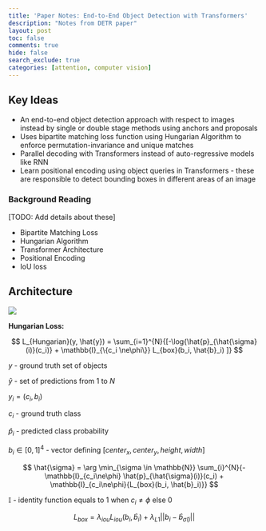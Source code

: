 ```yaml
---
title: 'Paper Notes: End-to-End Object Detection with Transformers'
description: "Notes from DETR paper"
layout: post
toc: false
comments: true
hide: false
search_exclude: true
categories: [attention, computer vision]
---
```


## Key Ideas

- An end-to-end object detection approach with respect to images instead by single or double stage methods using anchors and proposals
- Uses bipartite matching loss function using Hungarian Algorithm to enforce permutation-invariance and unique matches
- Parallel decoding with Transformers instead of auto-regressive models like RNN
- Learn positional encoding using object queries in Transformers - these are responsible to detect bounding boxes in different areas of an image



### Background Reading

[TODO: Add details about these]

- Bipartite Matching Loss
- Hungarian Algorithm
- Transformer Architecture
- Positional Encoding
- IoU loss



## Architecture

![]({{site.baseurl}}/images/posts/detr/detr-architecture.png)



**Hungarian Loss:**

$$
L_{Hungarian}(y, \hat{y}) = \sum_{i=1}^{N}{[-\log{\hat{p}_{\hat{\sigma}(i)}(c_i)} + \mathbb{I}_{\{c_i \ne\phi\}} L_{box}(b_i, \hat{b}_i) ]}
$$

$y$ - ground truth set of objects

$\hat{y}$ - set of predictions from 1 to $N$

$y_i = (c_i, b_i)$

$c_i$ - ground truth class

$\hat{p}_i$ - predicted class probability

$b_i \in [0,1]^4$ - vector defining $[center_x, center_y, height, width]$

$$
\hat{\sigma} = \arg \min_{\sigma \in \mathbb{N}} \sum_{i}^{N}{-\mathbb{I}_{c_i\ne\phi} \hat{p}_{\hat{\sigma}(i)}(c_i) + \mathbb{I}_{c_i\ne\phi}{L_{box}(b_i, \hat{b}_i)}}
$$

$\mathbb{I}$ - identity function equals to 1 when $c_i \ne \phi$  else 0

$$
L_{box} = \lambda_{iou}L_{iou}(b_i, \hat{b}_i) + \lambda_{L1}||b_i - \hat{b}_{\hat{\sigma}(i}||
$$